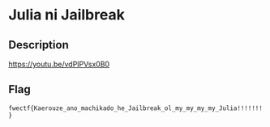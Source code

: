 # Julia ni Jailbreak

## Description

https://youtu.be/vdPIPVsx0B0

## Flag

`fwectf{Kaerouze_ano_machikado_he_Jailbreak_ol_my_my_my_my_Julia!!!!!!!}`

